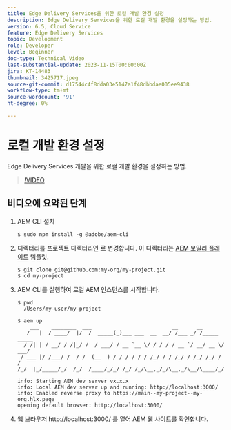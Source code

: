 ```yaml
---
title: Edge Delivery Services을 위한 로컬 개발 환경 설정
description: Edge Delivery Services을 위한 로컬 개발 환경을 설정하는 방법.
version: 6.5, Cloud Service
feature: Edge Delivery Services
topic: Development
role: Developer
level: Beginner
doc-type: Technical Video
last-substantial-update: 2023-11-15T00:00:00Z
jira: KT-14483
thumbnail: 3425717.jpeg
source-git-commit: d17544c4f8dda03e5147a1f48dbbdae005ee9438
workflow-type: tm+mt
source-wordcount: '91'
ht-degree: 0%

---
```



# 로컬 개발 환경 설정

Edge Delivery Services 개발을 위한 로컬 개발 환경을 설정하는 방법.

>[!VIDEO](https://video.tv.adobe.com/v/3425717/?learn=on)


## 비디오에 요약된 단계

1. AEM CLI 설치

   ```
   $ sudo npm install -g @adobe/aem-cli
   ```

1. 디렉터리를 프로젝트 디렉터리인 로 변경합니다. 이 디렉터리는 [AEM 보일러 플레이트](https://github.com/adobe/aem-boilerplate) 템플릿.

   ```
   $ git clone git@github.com:my-org/my-project.git
   $ cd my-project
   ```

1. AEM CLI를 실행하여 로컬 AEM 인스턴스를 시작합니다.

   ```
   $ pwd
     /Users/my-user/my-project
   
   $ aem up
       ___    ________  ___                          __      __ 
      /   |  / ____/  |/  /  _____(_)___ ___  __  __/ /___ _/ /_____  _____
     / /| | / __/ / /|_/ /  / ___/ / __ `__ \/ / / / / __ `/ __/ __ \/ ___/
    / ___ |/ /___/ /  / /  (__  ) / / / / / / /_/ / / /_/ / /_/ /_/ / /
   /_/  |_/_____/_/  /_/  /____/_/_/ /_/ /_/\__,_/_/\__,_/\__/\____/_/
   
   info: Starting AEM dev server vx.x.x
   info: Local AEM dev server up and running: http://localhost:3000/
   info: Enabled reverse proxy to https://main--my-project--my-org.hlx.page
   opening default browser: http://localhost:3000/
   ```

1. 웹 브라우저 http://localhost:3000/ 를 열어 AEM 웹 사이트를 확인합니다.

